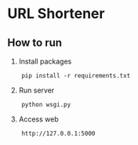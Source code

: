 # URL Shortener

## How to run
1. Install packages
```
	pip install -r requirements.txt
```

2. Run server
```
	python wsgi.py
```

3. Access web
```
	http://127.0.0.1:5000
```